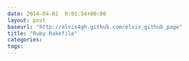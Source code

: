 ```yaml
---
date: 2014-04-01  0:01:54+00:00
layout: post
baseurl: "http://elvis4gh.github.com/elvis_github_page" 
title: "Ruby Rakefile"
categories:
tags:
---
```

